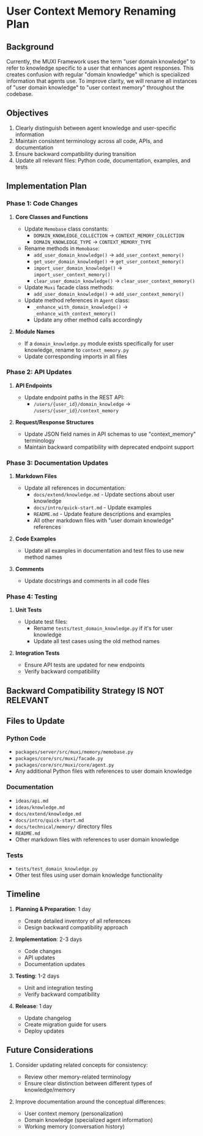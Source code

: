 # User Context Memory Renaming Plan

## Background

Currently, the MUXI Framework uses the term "user domain knowledge" to refer to knowledge specific to a user that enhances agent responses. This creates confusion with regular "domain knowledge" which is specialized information that agents use. To improve clarity, we will rename all instances of "user domain knowledge" to "user context memory" throughout the codebase.

## Objectives

1. Clearly distinguish between agent knowledge and user-specific information
2. Maintain consistent terminology across all code, APIs, and documentation
3. Ensure backward compatibility during transition
4. Update all relevant files: Python code, documentation, examples, and tests

## Implementation Plan

### Phase 1: Code Changes

1. **Core Classes and Functions**
   - Update `Memobase` class constants:
     - `DOMAIN_KNOWLEDGE_COLLECTION` → `CONTEXT_MEMORY_COLLECTION`
     - `DOMAIN_KNOWLEDGE_TYPE` → `CONTEXT_MEMORY_TYPE`
   - Rename methods in `Memobase`:
     - `add_user_domain_knowledge()` → `add_user_context_memory()`
     - `get_user_domain_knowledge()` → `get_user_context_memory()`
     - `import_user_domain_knowledge()` → `import_user_context_memory()`
     - `clear_user_domain_knowledge()` → `clear_user_context_memory()`
   - Update `Muxi` facade class methods:
     - `add_user_domain_knowledge()` → `add_user_context_memory()`
   - Update method references in `Agent` class:
     - `_enhance_with_domain_knowledge()` → `_enhance_with_context_memory()`
     - Update any other method calls accordingly

2. **Module Names**
   - If a `domain_knowledge.py` module exists specifically for user knowledge, rename to `context_memory.py`
   - Update corresponding imports in all files

### Phase 2: API Updates

1. **API Endpoints**
   - Update endpoint paths in the REST API:
     - `/users/{user_id}/domain_knowledge` → `/users/{user_id}/context_memory`

2. **Request/Response Structures**
   - Update JSON field names in API schemas to use "context_memory" terminology
   - Maintain backward compatibility with deprecated endpoint support

### Phase 3: Documentation Updates

1. **Markdown Files**
   - Update all references in documentation:
     - `docs/extend/knowledge.md` - Update sections about user knowledge
     - `docs/intro/quick-start.md` - Update examples
     - `README.md` - Update feature descriptions and examples
     - All other markdown files with "user domain knowledge" references

2. **Code Examples**
   - Update all examples in documentation and test files to use new method names

3. **Comments**
   - Update docstrings and comments in all code files

### Phase 4: Testing

1. **Unit Tests**
   - Update test files:
     - Rename `tests/test_domain_knowledge.py` if it's for user knowledge
     - Update all test cases using the old method names

2. **Integration Tests**
   - Ensure API tests are updated for new endpoints
   - Verify backward compatibility

## Backward Compatibility Strategy IS NOT RELEVANT


## Files to Update

### Python Code
- `packages/server/src/muxi/memory/memobase.py`
- `packages/core/src/muxi/facade.py`
- `packages/core/src/muxi/core/agent.py`
- Any additional Python files with references to user domain knowledge

### Documentation
- `ideas/api.md`
- `ideas/knowledge.md`
- `docs/extend/knowledge.md`
- `docs/intro/quick-start.md`
- `docs/technical/memory/` directory files
- `README.md`
- Other markdown files with references to user domain knowledge

### Tests
- `tests/test_domain_knowledge.py`
- Other test files using user domain knowledge functionality

## Timeline

1. **Planning & Preparation**: 1 day
   - Create detailed inventory of all references
   - Design backward compatibility approach

2. **Implementation**: 2-3 days
   - Code changes
   - API updates
   - Documentation updates

3. **Testing**: 1-2 days
   - Unit and integration testing
   - Verify backward compatibility

4. **Release**: 1 day
   - Update changelog
   - Create migration guide for users
   - Deploy updates

## Future Considerations

1. Consider updating related concepts for consistency:
   - Review other memory-related terminology
   - Ensure clear distinction between different types of knowledge/memory

2. Improve documentation around the conceptual differences:
   - User context memory (personalization)
   - Domain knowledge (specialized agent information)
   - Working memory (conversation history)
